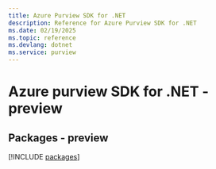 ```yaml
---
title: Azure Purview SDK for .NET
description: Reference for Azure Purview SDK for .NET
ms.date: 02/19/2025
ms.topic: reference
ms.devlang: dotnet
ms.service: purview
---
```

# Azure purview SDK for .NET - preview
## Packages - preview
[!INCLUDE [packages](purview-index.md)]
